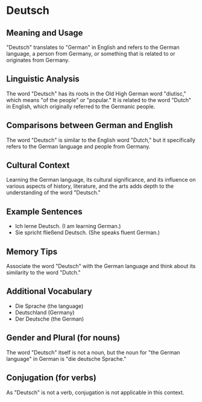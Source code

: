 # Deutsch
## Meaning and Usage
"Deutsch" translates to "German" in English and refers to the German language, a person from Germany, or something that is related to or originates from Germany.

## Linguistic Analysis
The word "Deutsch" has its roots in the Old High German word "diutisc," which means "of the people" or "popular." It is related to the word "Dutch" in English, which originally referred to the Germanic people. 

## Comparisons between German and English
The word "Deutsch" is similar to the English word "Dutch," but it specifically refers to the German language and people from Germany.

## Cultural Context
Learning the German language, its cultural significance, and its influence on various aspects of history, literature, and the arts adds depth to the understanding of the word "Deutsch."

## Example Sentences
- Ich lerne Deutsch. (I am learning German.)
- Sie spricht fließend Deutsch. (She speaks fluent German.)

## Memory Tips
Associate the word "Deutsch" with the German language and think about its similarity to the word "Dutch."

## Additional Vocabulary
- Die Sprache (the language)
- Deutschland (Germany)
- Der Deutsche (the German)
  
## Gender and Plural (for nouns)
The word "Deutsch" itself is not a noun, but the noun for "the German language" in German is "die deutsche Sprache."

## Conjugation (for verbs)
As "Deutsch" is not a verb, conjugation is not applicable in this context.